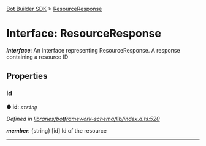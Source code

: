 [Bot Builder SDK](../README.md) > [ResourceResponse](../interfaces/botbuilder.resourceresponse.md)



# Interface: ResourceResponse

*__interface__*: An interface representing ResourceResponse. A response containing a resource ID



## Properties
<a id="id"></a>

###  id

**●  id**:  *`string`* 

*Defined in [libraries/botframework-schema/lib/index.d.ts:520](https://github.com/Microsoft/botbuilder-js/blob/8495ddc/libraries/botframework-schema/lib/index.d.ts#L520)*


*__member__*: {string} [id] Id of the resource





___


